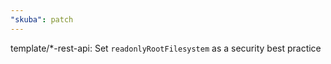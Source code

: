 ```yaml
---
"skuba": patch
---
```


template/\*-rest-api: Set `readonlyRootFilesystem` as a security best practice
